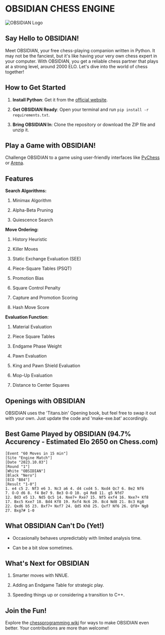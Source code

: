 
# OBSIDIAN CHESS ENGINE

  

![OBSIDIAN Logo](https://i.ibb.co/bm0GNRq/OBSIDIANCHESS.png)

  

## Say Hello to OBSIDIAN!

  

Meet OBSIDIAN, your free chess-playing companion written in Python. It may not be the fanciest, but it's like having your very own chess expert in your computer. With OBSIDIAN, you get a reliable chess partner that plays at a strong level, around 2000 ELO. Let's dive into the world of chess together!

  

## How to Get Started

  

1.  **Install Python**: Get it from the [official website](https://www.python.org/downloads/).

2.  **Get OBSIDIAN Ready**: Open your terminal and run `pip install -r requirements.txt`.

3.  **Bring OBSIDIAN In**: Clone the repository or download the ZIP file and unzip it.

  

## Play a Game with OBSIDIAN!

  

Challenge OBSIDIAN to a game using user-friendly interfaces like [PyChess](https://pychess.github.io/download/) or [Arena](http://www.playwitharena.de/).

  

## Features

  

**Search Algorithms:**

1. Minimax Algorithm

2. Alpha-Beta Pruning

3. Quiescence Search

  
  

**Move Ordering:**

1. History Heuristic

2. Killer Moves

3. Static Exchange Evaluation (SEE)

4. Piece-Square Tables (PSQT)

5. Promotion Bias

6. Square Control Penalty

7. Capture and Promotion Scoring

8. Hash Move Score

  

**Evaluation Function**:

1. Material Evaluation

2. Piece Square Tables

3. Endgame Phase Weight

4. Pawn Evaluation

5. King and Pawn Shield Evaluation

6. Mop-Up Evaluation

7. Distance to Center Squares

  

## Openings with OBSIDIAN

  

OBSIDIAN uses the 'Titans.bin' Opening book, but feel free to swap it out with your own. Just update the code and 'make-exe.bat' accordingly.

  

## Best Game Played by OBSIDIAN (94.7% Accurency - Estimated Elo 2650 on Chess.com)

    [Event "60 Moves in 15 min"]
    [Site "Engine Match"]
    [Date "2023.10.03"]
    [Round "1"]
    [White "OBSIDIAN"]
    [Black "Nero"]
    [ECO "B84"]
    [Result "1-0"]
    1. e4 c5 2. Nf3 e6 3. Nc3 a6 4. d4 cxd4 5. Nxd4 Qc7 6. Be2 Nf6
    7. O-O d6 8. f4 Be7 9. Be3 O-O 10. g4 Re8 11. g5 Nfd7
    12. Bd3 e5 13. Nd5 Qc5 14. Nxe7+ Rxe7 15. Nf5 exf4 16. Nxe7+ Kf8
    17. Bxc5 Kxe7 18. Bd4 Kf8 19. Rxf4 Nc6 20. Bc4 Nd8 21. Bc3 Kg8
    22. Qxd6 b5 23. Bxf7+ Nxf7 24. Qd5 Kh8 25. Qxf7 Nf6 26. Qf8+ Ng8
    27. Bxg7# 1-0

  

## What OBSIDIAN Can't Do (Yet!)

  

- Occasionally behaves unpredictably with limited analysis time.

- Can be a bit slow sometimes.

  

## What's Next for OBSIDIAN

  

1. Smarter moves with NNUE.

2. Adding an Endgame Table for strategic play.

3. Speeding things up or considering a transition to C++.

  

## Join the Fun!

  

Explore the [chessprogramming wiki](https://www.chessprogramming.org/Main_Page) for ways to make OBSIDIAN even better. Your contributions are more than welcome!